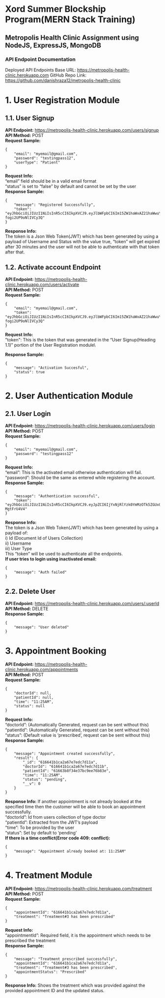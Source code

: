 # Xord Summer Blockship Program(MERN Stack Training)
## Metropolis Health Clinic Assignment using NodeJS, ExpressJS, MongoDB ##
### API Endpoint Documentation ###

Deployed API Endpoints Base URL: https://metropolis-health-clinic.herokuapp.com
GitHub Repo Link: https://github.com/danishraza12/metropolis-health-clinic
 
# 1.     User Registration Module #
## 1.1.         User Signup ##
**API Endpoint:** https://metropolis-health-clinic.herokuapp.com/users/signup \
**API Method:** POST\
**Request Sample:**
```
{
    "email": "myemail@gmail.com",
    "password": "testingpass12",
    "userType": "Patient"
}
```
**Request Info:**\
“email” field should be in a valid email format\
“status” is set to “false” by default and cannot be set by the user\
**Response Sample:**
```
{
    "message": "Registered Successfully",
    "token": "eyJhbGciOiJIUzI1NiIsInR5cCI6IkpXVCJ9.eyJlbWFpbCI6Im15ZW1haWxAZ21haWwuY29tIiwic3RhdHVzIjp0cnVlLCJpYXQiOjE2MzQwMDQxMTYsImV4cCI6MTYzNDAwNTkxNn0.cE48p_J80EvF0Mf8Z9L6soN8U-fogi2UP9oNlIVCy3Q"
}
```
**Response Info:**\
The token is a Json Web Token(JWT) which has been generated by using a payload of Username and Status with the value true, “token” will get expired after 30 minutes and the user will not be able to authenticate with that token after that.

## 1.2.         Activate account Endpoint ##
**API Endpoint:** https://metropolis-health-clinic.herokuapp.com/users/activate \
**API Method:** POST\
**Request Sample:**
```
{
    "email": "myemail@gmail.com",
    "token": "eyJhbGciOiJIUzI1NiIsInR5cCI6IkpXVCJ9.eyJlbWFpbCI6Im15ZW1haWxAZ21haWwuY29tIiwic3RhdHVzIjp0cnVlLCJpYXQiOjE2MzQwMDQxMTYsImV4cCI6MTYzNDAwNTkxNn0.cE48p_J80EvF0Mf8Z9L6soN8U-fogi2UP9oNlIVCy3Q"
}
```
**Request Info:**\
"token": This is the token that was generated in the “User Signup(Heading 1.1)” portion of the User Registration module\
 
**Response Sample:**
```
{
    "message": "Activation Succesful",
    "status": true
}
```
 
# 2.     User Authentication Module #
## 2.1.         User Login ##
**API Endpoint:** https://metropolis-health-clinic.herokuapp.com/users/login \
**API Method:** POST\
**Request Sample:**
```
{
    "email": "myemail@gmail.com",
    "password": "testingpass12"
}
```
**Request Info:**\
“email”: This is the activated email otherwise authentication will fail.\
“password”: Should be the same as entered while registering the account.\
**Response Sample:**
```
{
    "message": "Authentication successful",
    "token": "eyJhbGciOiJIUzI1NiIsInR5cCI6IkpXVCJ9.eyJpZCI6IjYxNjRlYzk0YmMzOTk5ZGUxODhkODBmNSIsInVzZXJuYW1lIjoibXllbWFpbEBnbWFpbC5jb20iLCJ1c2VyVHlwZSI6IlBhdGllbnQiLCJpYXQiOjE2MzQwMDUyMDV9.21rt9AprWUJy099ib6zpq7LWj9sYx2tFF-MgtFrU4V4"
}
```
**Response Info:**\
The token is a Json Web Token(JWT) which has been generated by using a payload of:\
i) Id (Document Id of Users Collection)\
ii) Username\
iii) User Type\
This “token” will be used to authenticate all the endpoints.\
**If user tries to login using inactivated email:**
```
{
    "message": "Auth failed"
}
```
 
## 2.2.         Delete User ##
**API Endpoint:** https://metropolis-health-clinic.herokuapp.com/users/:userId \
**API Method:** DELETE\
**Response Sample:**
```
{
    "message": "User deleted"
}
``` 
 
# 3.     Appointment Booking #
**API Endpoint:** https://metropolis-health-clinic.herokuapp.com/appointments \
**API Method:** POST\
**Request Sample:**
```
{
    "doctorId": null,
    "patientId": null,
    "time": "11:25AM",
    "status": null
}
```
**Request Info:**\
“doctorId”: (Automatically Generated, request can be sent without this)\
“patientId”: (Automatically Generated, request can be sent without this)\
“status”: (Default value is ‘prescribed’, request can be sent without this)\
**Response Sample:**
```
{
    "message": "Appointment created successfully",
    "result": {
        "_id": "616641b1ca2a67e7edc7d11a",
        "doctorId": "616641b1ca2a67e7edc7d11b",
        "patientId": "61663b8f34e37bc9ee76b83e",
        "time": "11:25AM",
        "status": "pending",
        "__v": 0
    }
}
```
**Response Info:**
If another appointment is not already booked at the specified time then the customer will be able to book an appointment successfully.\
“doctorId”: Id from users collection of type doctor\
“patientId”: Extracted from the JWT’s payload\
“time”: To be provided by the user\
“status”: Set by default to ‘pending’\
**If there is a time conflict(Error code 409: conflict):**
```
{
    "message": "Appointment already booked at: 11:25AM"
}
```
 
# 4.    Treatment Module #
**API Endpoint:** https://metropolis-health-clinic.herokuapp.com/treatment \
**API Method:** POST\
**Request Sample:**
```
{
    "appointmentId": "616641b1ca2a67e7edc7d11a",
    "treatment": "Treatment#3 has been prescribed"
}
```
 
**Request Info:**\
“appointmentId”: Required field, it is the appointment which needs to be prescribed the treatment\
**Response Sample:**
```
{
    "message": "Treatment prescribed successfully",
    "appointmentId": "616641b1ca2a67e7edc7d11a",
    "treatment": "Treatment#3 has been prescribed",
    "appointmentStatus": "Prescribed"
}
```
**Response Info:**
Shows the treatment which was provided against the provided appointment ID and the updated status.
